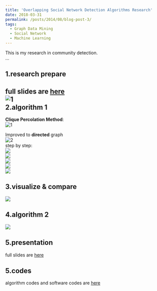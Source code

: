 ```yaml
---
title: 'Overlapping Social Network Detection Algorithms Research'
date: 2018-03-31
permalink: /posts/2014/08/blog-post-3/
tags:
  - Graph Data Mining
  - Social Network
  - Machine Learning
---    
```

     
          
This is my research in community detection.     
...       
      

1.research prepare
-------

full slides are [here](https://olivia-shi.github.io/files/Presention-start.pdf)    
![1](https://olivia-shi.github.io/images/network-prep.png)     
2.algorithm 1    
--------------

**Clique Percolation Method**:    
![1](https://olivia-shi.github.io/images/network-algor2.PNG)    

Improved to **directed** graph    
![2](https://olivia-shi.github.io/images/dirAlgor.png)    
step by step:    
![](https://olivia-shi.github.io/images/network-dir1.png)    
![](https://olivia-shi.github.io/images/network-dir2.png)     
![](https://olivia-shi.github.io/images/network-dir3.png)     
![](https://olivia-shi.github.io/images/network-dir4.png)     
![](https://olivia-shi.github.io/images/network-dir5.png)    

3.visualize & compare
--------------
![](https://olivia-shi.github.io/images/network-compare.png)    

4.algorithm 2
--------------

![](https://olivia-shi.github.io/images/network-algor2.PNG)     

5.presentation
-------
full slides are [here](https://olivia-shi.github.io/files/final-presentation.pdf)    

5.codes
-----

algorithm codes and software codes are [here](https://github.com/olivia-shi/olivia-shi.github.io/tree/master/network)
